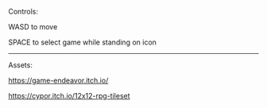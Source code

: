 Controls:

WASD to move

SPACE to select game while standing on icon

----------------------------------------------------------------------------------------------------------------------------------------------------------

Assets:

https://game-endeavor.itch.io/

https://cypor.itch.io/12x12-rpg-tileset
